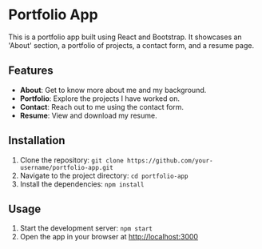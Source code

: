 # Portfolio App

This is a portfolio app built using React and Bootstrap. It showcases an 'About' section, a portfolio of projects, a contact form, and a resume page.

## Features

- **About**: Get to know more about me and my background.
- **Portfolio**: Explore the projects I have worked on.
- **Contact**: Reach out to me using the contact form.
- **Resume**: View and download my resume.

## Installation

1. Clone the repository: `git clone https://github.com/your-username/portfolio-app.git`
2. Navigate to the project directory: `cd portfolio-app`
3. Install the dependencies: `npm install`

## Usage

1. Start the development server: `npm start`
2. Open the app in your browser at [http://localhost:3000](http://localhost:3000)

